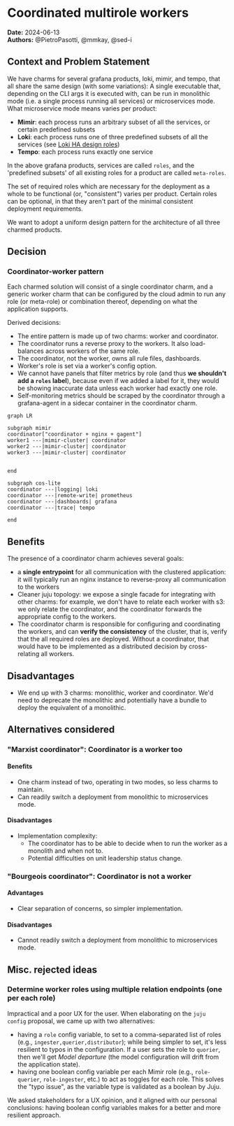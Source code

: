 # Coordinated multirole workers
**Date:** 2024-06-13<br/>
**Authors:** @PietroPasotti, @mmkay, @sed-i


## Context and Problem Statement
We have charms for several grafana products, loki, mimir, and tempo, that all share the same design
(with some variations): A single executable that, depending on the CLI args it is executed with,
can be run in monolithic mode (i.e. a single process running all services) or microservices mode.
What microservice mode means varies per product:

- **Mimir**: each process runs an arbitrary subset of all the services, or certain predefined subsets
- **Loki**: each process runs one of three predefined subsets of all the services
  (see [Loki HA design roles](2024-06-05--loki-ha-design-roles.md))
- **Tempo**: each process runs exactly one service

In the above grafana products, services are called `roles`, and the 'predefined subsets' of
all existing roles for a product are called `meta-roles`.

The set of required roles which are necessary for the deployment as a whole to be functional
(or, "consistent") varies per product. Certain roles can be optional, in that they aren't part of
the minimal consistent deployment requirements.

We want to adopt a uniform design pattern for the architecture of all three charmed products.

## Decision

### Coordinator-worker pattern
Each charmed solution will consist of a single coordinator charm, and a generic worker charm that
can be configured by the cloud admin to run any role (or meta-role) or combination thereof,
depending on what the application supports.

Derived decisions:
- The entire pattern is made up of two charms: worker and coordinator.
- The coordinator runs a reverse proxy to the workers. It also load-balances across workers of the same role.
- The coordinator, not the worker, owns all rule files, dashboards.
- Worker's role is set via a worker's config option.
- We cannot have panels that filter metrics by role (and thus **we shouldn't add a `roles` label**), because
  even if we added a label for it, they would be showing inaccurate data unless each worker had exactly one role.
- Self-monitoring metrics should be scraped by the coordinator through a grafana-agent in a sidecar container
  in the coordinator charm.

```mermaid
graph LR

subgraph mimir
coordinator["coordinator + nginx + gagent"]
worker1 ---|mimir-cluster| coordinator
worker2 ---|mimir-cluster| coordinator
worker3 ---|mimir-cluster| coordinator


end

subgraph cos-lite
coordinator ---|logging| loki
coordinator ---|remote-write| prometheus
coordinator ---|dashboards| grafana
coordinator ---|trace| tempo

end
```

## Benefits
The presence of a coordinator charm achieves several goals:
- a **single entrypoint** for all communication with the clustered application: it will
  typically run an nginx instance to reverse-proxy all communication to the workers
- Cleaner juju topology:
  we expose a single facade for integrating with other charms: for example, we don't have to
  relate each worker with s3: we only relate the coordinator, and the coordinator
  forwards the appropriate config to the workers.
- The coordinator charm is responsible for configuring and coordinating the workers, and can
  **verify the consistency** of the cluster, that is, verify that the all required roles are
  deployed. Without a coordinator, that would have to be implemented as a distributed decision by
  cross-relating all workers.

## Disadvantages
- We end up with 3 charms: monolithic, worker and coordinator. We'd need to deprecate the monolithic
  and potentially have a bundle to deploy the equivalent of a monolithic.


## Alternatives considered

### "Marxist coordinator": Coordinator is a worker too

#### Benefits
- One charm instead of two, operating in two modes, so less charms to maintain.
- Can readily switch a deployment from monolithic to microservices mode.

#### Disadvantages
- Implementation complexity:
  - The coordinator has to be able to decide when to run the worker as a monolith and when not to.
  - Potential difficulties on unit leadership status change.


### "Bourgeois coordinator": Coordinator is not a worker
#### Advantages
- Clear separation of concerns, so simpler implementation.

#### Disadvantages
- Cannot readily switch a deployment from monolithic to microservices mode.

## Misc. rejected ideas
### Determine worker roles using multiple relation endpoints (one per each role)
Impractical and a poor UX for the user. When elaborating on the `juju config` proposal, we came up with two alternatives:
* having a `role` config variable, to set to a comma-separated list of roles (e.g., `ingester,querier,distributor`);
  while being simpler to set, it's less resilient to typos in the configuration. If a user sets the role to `quorier`,
  then we'll get *Model departure* (the model configuration will drift from the application state).
* having one boolean config variable per each Mimir role (e.g., `role-querier`, `role-ingester`, etc.) to act as toggles
  for each role. This solves the "typo issue", as the variable type is validated as a boolean by Juju.

We asked stakeholders for a UX opinion, and it aligned with our personal conclusions: having boolean config variables
makes for a better and more resilient approach.

